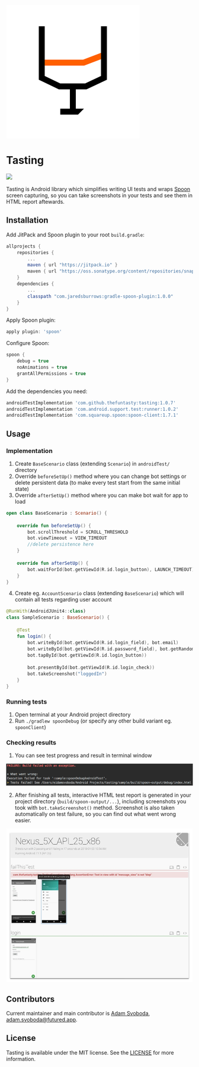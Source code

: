 ![Tasting](pictures/logo.svg)

# Tasting #

[![](https://jitpack.io/v/thefuntasty/tasting.svg)](https://jitpack.io/#thefuntasty/tasting)

Tasting is Android library which simplifies writing UI tests and wraps [Spoon](https://github.com/square/spoon) screen capturing, so you can take screenshots in your tests and see them in HTML report aftewards.


## Installation

Add JitPack and Spoon plugin to your root `build.gradle`:

```groovy
allprojects {
    repositories {
        ...
        maven { url "https://jitpack.io" }
        maven { url "https://oss.sonatype.org/content/repositories/snapshots" }
    }
    dependencies {
    	...
    	classpath "com.jaredsburrows:gradle-spoon-plugin:1.0.0"
    }
}
```
Apply Spoon plugin:
```groovy
apply plugin: 'spoon'
```

Configure Spoon:
```groovy
spoon {
    debug = true
    noAnimations = true
    grantAllPermissions = true
}
```

Add the dependencies you need:
```groovy
androidTestImplementation 'com.github.thefuntasty:tasting:1.0.7'
androidTestImplementation 'com.android.support.test:runner:1.0.2'
androidTestImplementation 'com.squareup.spoon:spoon-client:1.7.1'
```

## Usage

### Implementation

1. Create `BaseScenario` class (extending `Scenario`) in `androidTest/` directory
2. Override `beforeSetUp()` method where you can change bot settings or delete persistent data (to make every test start from the same initial state)
3. Override `afterSetUp()` method where you can make bot wait for app to load
```kotlin
open class BaseScenario : Scenario() {

    override fun beforeSetUp() {
        bot.scrollThreshold = SCROLL_THRESHOLD
        bot.viewTimeout = VIEW_TIMEOUT
        //delete persistence here
    }

    override fun afterSetUp() {
        bot.waitForId(bot.getViewId(R.id.login_button), LAUNCH_TIMEOUT)
    }
}
```

4. Create eg. `AccountScenario` class (extending `BaseScenario`) which will contain all tests regarding user account

```kotlin
@RunWith(AndroidJUnit4::class)
class SampleScenario : BaseScenario() {

    @Test
    fun login() {
        bot.writeById(bot.getViewId(R.id.login_field), bot.email)
        bot.writeById(bot.getViewId(R.id.password_field), bot.getRandomString(21))
        bot.tapById(bot.getViewId(R.id.login_button))

        bot.presentById(bot.getViewId(R.id.login_check))
        bot.takeScreenshot("loggedIn")
    }
}
```

### Running tests

1. Open terminal at your Android project directory
2. Run `./gradlew spoonDebug` (or specify any other build variant eg. `spoonClient`)

### Checking results

1. You can see test progress and result in terminal window

![Terminal Output](pictures/terminal.png)

2. After finishing all tests, interactive HTML test report is generated in your project directory (`build/spoon-output/...`), including screenshots you took with `bot.takeScreenshot()` method. Screenshot is also taken automatically on test failure, so you can find out what went wrong easier.

![Test Results](pictures/html.png)

## Contributors

Current maintainer and main contributor is [Adam Svoboda](https://github.com/IntergalacticPenguin), <adam.svoboda@futured.app>.

## License

Tasting is available under the MIT license. See the [LICENSE](LICENSE) for more information.
